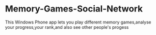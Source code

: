 # Memory-Games-Social-Network
This Windows Phone app lets you  play different memory games,analyse your progress,your rank,and also see other people's progess
